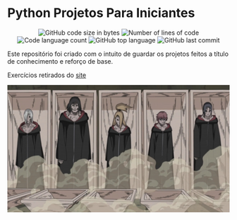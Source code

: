 # Python Projetos Para Iniciantes

<p align="center">
	<img alt="GitHub code size in bytes" src="https://img.shields.io/github/languages/code-size/ldsleticia/projetos_iniciantes_python?" />
	<img alt="Number of lines of code" src="https://img.shields.io/tokei/lines/github/ldsleticia/projetos_iniciantes_python?" />
	<img alt="Code language count" src="https://img.shields.io/github/languages/count/ldsleticia/projetos_iniciantes_python?" />
	<img alt="GitHub top language" src="https://img.shields.io/github/languages/top/ldsleticia/projetos_iniciantes_python?" />
	<img alt="GitHub last commit" src="https://img.shields.io/github/last-commit/ldsleticia/projetos_iniciantes_python?color=blue" />
</p>

Este repositório foi criado com o intuito de guardar os projetos feitos a título de conhecimento e reforço de base.

Exercícios retirados do [site](https://devaprender.com/5-ideias-de-projetos-python-para-iniciantes/)

<p align="center">
  <img alt="Edo Tensei" src="https://github.com/ldsleticia/projetos_iniciantes_python/blob/main/assets/edo-tensei.jpeg" />
</p>
